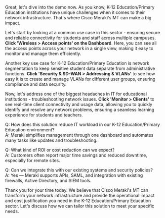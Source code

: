Great, let's dive into the demo now. As you know, K-12 Education/Primary Education institutions have unique challenges when it comes to their network infrastructure. That's where Cisco Meraki's MT can make a big impact. 

Let's start by looking at a common use case in this sector - ensuring secure and reliable connectivity for students and staff across multiple campuses. **Click 'Wireless > Access points' on the Dashboard**. Here, you can see all the access points across your network in a single view, making it easy to monitor and manage them efficiently.

Another key use case for K-12 Education/Primary Education is network segmentation to keep sensitive student data separate from administrative functions. **Click 'Security & SD-WAN > Addressing & VLANs'** to see how easy it is to create and manage VLANs for different user groups, ensuring compliance and data security.

Now, let's address one of the biggest headaches in IT for educational institutions - troubleshooting network issues. **Click 'Monitor > Clients'** to see real-time client connectivity and usage data, allowing you to quickly identify and resolve any network problems, ensuring a seamless learning experience for students and teachers.

Q: How does this solution reduce IT workload in our K-12 Education/Primary Education environment?  
A: Meraki simplifies management through one dashboard and automates many tasks like updates and troubleshooting.

Q: What kind of ROI or cost reduction can we expect?  
A: Customers often report major time savings and reduced downtime, especially for remote sites.

Q: Can we integrate this with our existing systems and security policies?  
A: Yes — Meraki supports APIs, SAML, and integration with existing firewalls, Active Directory, and SIEM tools.

Thank you for your time today. We believe that Cisco Meraki's MT can transform your network infrastructure and provide the operational impact and cost justification you need in the K-12 Education/Primary Education sector. Let's discuss how we can tailor this solution to meet your specific needs.